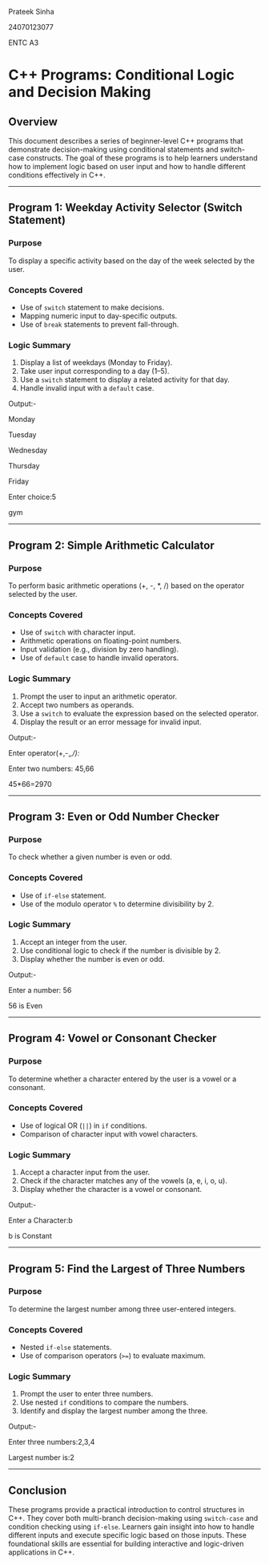 Prateek Sinha

24070123077

ENTC A3

# C++ Programs: Conditional Logic and Decision Making

## Overview

This document describes a series of beginner-level C++ programs that demonstrate decision-making using conditional statements and switch-case constructs. The goal of these programs is to help learners understand how to implement logic based on user input and how to handle different conditions effectively in C++.

---

## Program 1: Weekday Activity Selector (Switch Statement)

### Purpose

To display a specific activity based on the day of the week selected by the user.

### Concepts Covered

- Use of `switch` statement to make decisions.
- Mapping numeric input to day-specific outputs.
- Use of `break` statements to prevent fall-through.

### Logic Summary

1. Display a list of weekdays (Monday to Friday).
2. Take user input corresponding to a day (1–5).
3. Use a `switch` statement to display a related activity for that day.
4. Handle invalid input with a `default` case.

Output:-

  Monday

Tuesday

Wednesday

Thursday

Friday

Enter choice:5

gym


---

## Program 2: Simple Arithmetic Calculator

### Purpose

To perform basic arithmetic operations (+, -, *, /) based on the operator selected by the user.

### Concepts Covered

- Use of `switch` with character input.
- Arithmetic operations on floating-point numbers.
- Input validation (e.g., division by zero handling).
- Use of `default` case to handle invalid operators.

### Logic Summary

1. Prompt the user to input an arithmetic operator.
2. Accept two numbers as operands.
3. Use a `switch` to evaluate the expression based on the selected operator.
4. Display the result or an error message for invalid input.

Output:-

Enter operator(+,-,*,/):*

Enter two numbers: 45,66

45*66=2970

---

## Program 3: Even or Odd Number Checker

### Purpose

To check whether a given number is even or odd.

### Concepts Covered

- Use of `if-else` statement.
- Use of the modulo operator `%` to determine divisibility by 2.

### Logic Summary

1. Accept an integer from the user.
2. Use conditional logic to check if the number is divisible by 2.
3. Display whether the number is even or odd.

Output:-

Enter a number: 56

56 is Even

---

## Program 4: Vowel or Consonant Checker

### Purpose

To determine whether a character entered by the user is a vowel or a consonant.

### Concepts Covered

- Use of logical OR (`||`) in `if` conditions.
- Comparison of character input with vowel characters.

### Logic Summary

1. Accept a character input from the user.
2. Check if the character matches any of the vowels (a, e, i, o, u).
3. Display whether the character is a vowel or consonant.

Output:-

Enter a Character:b

b is Constant

---

## Program 5: Find the Largest of Three Numbers

### Purpose

To determine the largest number among three user-entered integers.

### Concepts Covered

- Nested `if-else` statements.
- Use of comparison operators (`>=`) to evaluate maximum.

### Logic Summary

1. Prompt the user to enter three numbers.
2. Use nested `if` conditions to compare the numbers.
3. Identify and display the largest number among the three.

Output:-

Enter three numbers:2,3,4

Largest number is:2

---

## Conclusion

These programs provide a practical introduction to control structures in C++. They cover both multi-branch decision-making using `switch-case` and condition checking using `if-else`. Learners gain insight into how to handle different inputs and execute specific logic based on those inputs. These foundational skills are essential for building interactive and logic-driven applications in C++.
